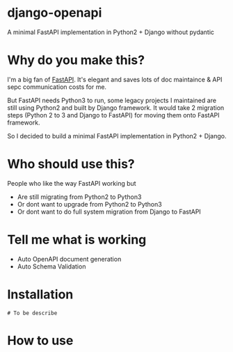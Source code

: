 # django-openapi
A minimal FastAPI implementation in Python2 + Django without pydantic

# Why do you make this?
I'm a big fan of [FastAPI]([https://fastapi.tiangolo.com/](https://fastapi.tiangolo.com/)). It's elegant and saves lots of doc maintaince & API sepc communication costs for me.

But FastAPI needs Python3 to run, some legacy projects I maintained are still using Python2 and built by  Django framework. It would take 2 migration steps (Python 2 to 3 and Django to FastAPI) for moving them onto FastAPI framework.

So I decided to build a minimal FastAPI implementation in Python2 + Django.


# Who should use this?
People who like the way FastAPI working but 
* Are still migrating from Python2 to Python3
* Or dont want to upgrade from Python2 to Python3
* Or dont want to do full system migration from Django to FastAPI

# Tell me what is working
* Auto OpenAPI document generation
* Auto Schema Validation

# Installation

```
# To be describe
``` 

# How to use

```python
```
